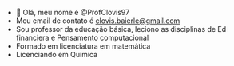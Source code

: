 

- 👋 Olá, meu nome é @ProfClovis97
- Meu email de contato é clovis.baierle@gmail.com
- Sou professor da educação básica, leciono as disciplinas de Ed financiera e Pensamento computacional 
- Formado em licenciatura em matemática 
- Licenciando em Química

